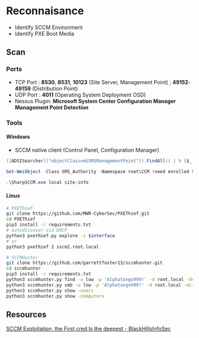 # Reconnaisance

* Identify SCCM Environment
* Identify PXE Boot Media

## Scan

### Ports

* TCP Port : **8530**, **8531**, **10123** (Site Server, Management Point) ; **49152**-**49159** (Distribution Point)
* UDP Port : **4011** (Operating System Deployment OSD)
* Nessus Plugin: **Microsoft System Center Configuration Manager Management Point Detection**

### Tools

#### Windows

* SCCM native client (Control Panel, Configuration Manager)

```powershell
([ADSISearcher]("objectClass=mSSMSManagementPoint")).FindAll() | % {$_.Properties}

Get-WmiObject -Class SMS_Authority -Namespace root\CCM (need enrolled SCCM client)

.\SharpSCCM.exe local site-info
```

#### Linux

```bash
# PXEThief 
git clone https://github.com/MWR-CyberSec/PXEThief.git
cd PXEThief
pip3 install -r requirements.txt
# autodiscover via DHCP
python3 pxethief.py explore -i $interface
# or
python3 pxethief 2 sscm2.root.local

# SCCMHunter
git clone https://github.com/garrettfoster13/sccmhunter.git
cd sccmhunter
pip3 install -r requirements.txt
python3 sccmhunter.py find -u low -p 'Alphatango999!' -d root.local -dc-ip dc1.root.local
python3 sccmhunter.py smb -u low -p 'Alphatango999!' -d root.local -dc-ip dc1.root.local
python3 sccmhunter.py show -users
python3 sccmhunter.py show -computers
```

## Resources

[SCCM Exploitation, the First cred Is the deepest - BlackHillsInfoSec](https://www.blackhillsinfosec.com/wp-content/uploads/2023/08/SLIDES\_SCCM-Exploitation-The-First-Cred-Is-The-Deepest-II-Gabriel-Prudhomme-BHIS.pdf)
